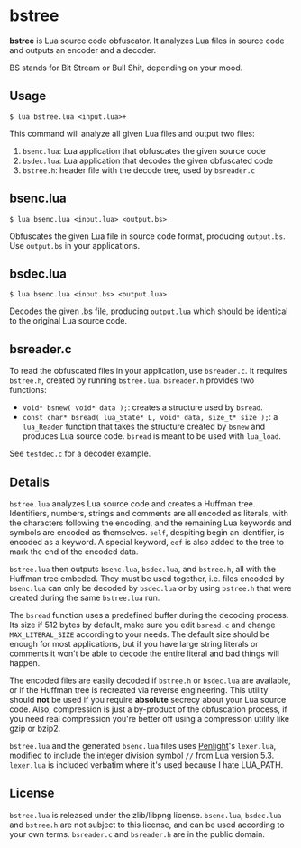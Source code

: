 # bstree

**bstree** is Lua source code obfuscator. It analyzes Lua files in source code and outputs an encoder and a decoder.

BS stands for Bit Stream or Bull Shit, depending on your mood.

## Usage

    $ lua bstree.lua <input.lua>+

This command will analyze all given Lua files and output two files:

1. `bsenc.lua`: Lua application that obfuscates the given source code
1. `bsdec.lua`: Lua application that decodes the given obfuscated code
2. `bstree.h`: header file with the decode tree, used by `bsreader.c`

## bsenc.lua

    $ lua bsenc.lua <input.lua> <output.bs>

Obfuscates the given Lua file in source code format, producing `output.bs`. Use `output.bs` in your applications.

## bsdec.lua

    $ lua bsenc.lua <input.bs> <output.lua>

Decodes the given .bs file, producing `output.lua` which should be identical to the original Lua source code.

## bsreader.c

To read the obfuscated files in your application, use `bsreader.c`. It requires `bstree.h`, created by running `bstree.lua`. `bsreader.h` provides two functions:

* `void* bsnew( void* data );`: creates a structure used by `bsread`.
* `const char* bsread( lua_State* L, void* data, size_t* size );`: a `lua_Reader` function that takes the structure created by `bsnew` and produces Lua source code. `bsread` is meant to be used with `lua_load`.

See `testdec.c` for a decoder example.

## Details

`bstree.lua` analyzes Lua source code and creates a Huffman tree. Identifiers, numbers, strings and comments are all encoded as literals, with the characters following the encoding, and the remaining Lua keywords and symbols are encoded as themselves. `self`, despiting begin an identifier, is encoded as a keyword. A special keyword, `eof` is also added to the tree to mark the end of the encoded data.

`bstree.lua` then outputs `bsenc.lua`, `bsdec.lua`, and `bstree.h`, all with the Huffman tree embeded. They must be used together, i.e. files encoded by `bsenc.lua` can only be decoded by `bsdec.lua` or by using `bstree.h` that were created during the same `bstree.lua` run.

The `bsread` function uses a predefined buffer during the decoding process. Its size if 512 bytes by default, make sure you edit `bsread.c` and change `MAX_LITERAL_SIZE` according to your needs. The default size should be enough for most applications, but if you have large string literals or comments it won't be able to decode the entire literal and bad things will happen.

The encoded files are easily decoded if `bstree.h` or `bsdec.lua` are available, or if the Huffman tree is recreated via reverse engineering. This utility should **not** be used if you require **absolute** secrecy about your Lua source code. Also, compression is just a by-product of the obfuscation process, if you need real compression you're better off using a compression utility like gzip or bzip2.

`bstree.lua` and the generated `bsenc.lua` files uses [Penlight](https://github.com/stevedonovan/Penlight)'s `lexer.lua`, modified to include the integer division symbol `//` from Lua version 5.3. `lexer.lua` is included verbatim where it's used because I hate LUA_PATH.

## License

`bstree.lua` is released under the zlib/libpng license. `bsenc.lua`, `bsdec.lua` and `bstree.h` are not subject to this license, and can be used according to your own terms. `bsreader.c` and `bsreader.h` are in the public domain.
